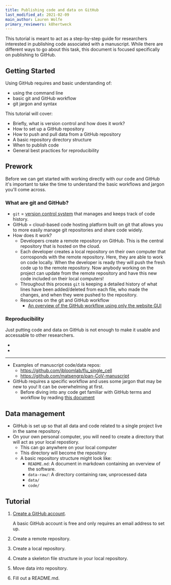 ```yaml
---
title: Publishing code and data on GitHub
last_modified_at: 2021-02-09
main_author: Lauren Wolfe
primary_reviewers: k8hertweck
---
```


This tutorial is meant to act as a step-by-step guide for researchers interested in publishing code associated with a manuscript. While there are different ways to go about this task, this document is focused specifically on publishing to GitHub.

## Getting Started

Using GitHub requires and basic understanding of:
  - using the command line
  - basic git and GitHub workflow
  - git jargon and syntax

This tutorial will cover:
- Briefly, what is version control and how does it work?
- How to set up a GitHub repository
- How to push and pull data from a GitHub repository
- A basic repository directory structure
- When to publish code
- General best practices for reproducibility

## Prework

Before we can get started with working directly with our code and GitHub it's important to take the time to understand the basic workflows and jargon you'll come across.

### What are git and GitHub?

- `git` = [version control system](http://guides.beanstalkapp.com/version-control/intro-to-version-control.html) that manages and keeps track of code history.
- GitHub = cloud-based code hosting platform built on git that allows you to more easily manage git repositories and share code widely.
- How does it work?
  - Developers create a remote repository on GitHub. This is the central repository that is hosted on the cloud.
  - Each developer creates a local repository on their own computer that corrosponds with the remote repository. Here, they are able to work on code locally. When the developer is ready they will push the fresh code up to the remote repository. Now anybody working on the project can update from the remote repository and have this new code included on their local computers!
  - Throughout this process `git` is keeping a detailed history of what lines have been added/deleted from each file, who made the changes, and when they were pushed to the repository.
  - Resources on the git and GitHub workflow
    - [An overview of the GitHub workflow using only the website GUI](https://guides.github.com/activities/hello-world/)

### Reproducibility

Just putting code and data on GitHub is not enough to make it usable and accessable to other researchers. 

- 
- 








----

- Examples of manuscript code/data repos:
  - https://github.com/jbloomlab/flu_single_cell
  - https://github.com/matsengrp/pan-CoV-manuscript
- GitHub requires a specific workflow and uses some jargon that may be new to you! It can be overwhelming at first. 
  - Before diving into any code get familiar with GitHub terms and workflow by reading [this document](https://guides.github.com/activities/hello-world/)

## Data management
- GitHub is set up so that all data and code related to a single project live in the same repository.
- On your own personal computer, you will need to create a directory that will act as your local repostiory.
  - This can go anywhere on your local computer
  - This directory will become the repository
  - A basic repository structure might look like:
    - `README.md`: A document in markdown containing an overview of the software.
    - `data-raw/`: A directory containing raw, unprocessed data
    - `data/`
    - `code/`

## Tutorial

1. [Create a GitHub account](https://github.com/join).

    A basic GitHub account is free and only requires an email address to set up.

2. Create a remote repository.

3. Create a local repository.

4. Create a skeleton file structure in your local repository.

5. Move data into repository.

6. Fill out a README.md.

